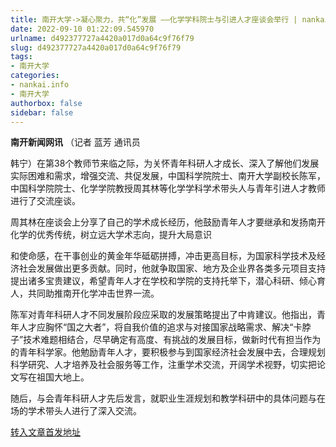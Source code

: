 ```yaml
---
title: 南开大学->凝心聚力，共“化”发展 ——化学学科院士与引进人才座谈会举行 | nankai.info
date: 2022-09-10 01:22:09.545970
urlname: d492377727a4420a017d0a64c9f76f79
slug: d492377727a4420a017d0a64c9f76f79
tags: 
- 南开大学
categories:
- nankai.info
- 南开大学
authorbox: false
sidebar: false
---
```

**南开新闻网讯** （记者 蓝芳 通讯员

韩宁）在第38个教师节来临之际，为关怀青年科研人才成长、深入了解他们发展实际困难和需求，增强交流、共促发展，中国科学院院士、南开大学副校长陈军，中国科学院院士、化学学院教授周其林等化学学科学术带头人与青年引进人才教师进行了交流座谈。

周其林在座谈会上分享了自己的学术成长经历，他鼓励青年人才要继承和发扬南开化学的优秀传统，树立远大学术志向，提升大局意识
<!--more-->
和使命感，在干事创业的黄金年华砥砺拼搏，冲击更高目标，为国家科学技术及经济社会发展做出更多贡献。同时，他就争取国家、地方及企业界各类多元项目支持提出诸多宝贵建议，希望青年人才在学校和学院的支持托举下，潜心科研、倾心育人，共同助推南开化学冲击世界一流。

陈军对青年科研人才不同发展阶段应采取的发展策略提出了中肯建议。他指出，青年人才应胸怀“国之大者”，将自我价值的追求与对接国家战略需求、解决“卡脖子”技术难题相结合，尽早确定有高度、有挑战的发展目标，做新时代有担当作为的青年科学家。他勉励青年人才，要积极参与到国家经济社会发展中去，合理规划科学研究、人才培养及社会服务等工作，注重学术交流，开阔学术视野，切实把论文写在祖国大地上。

随后，与会青年科研人才先后发言，就职业生涯规划和教学科研中的具体问题与在场的学术带头人进行了深入交流。



[转入文章首发地址](http://news.nankai.edu.cn/ywsd/system/2022/09/08/030052715.shtml)
